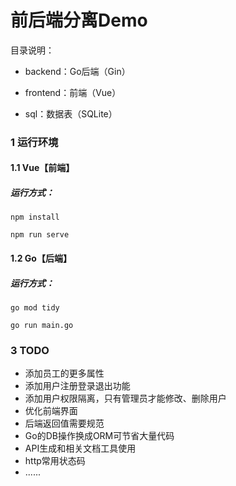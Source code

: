 # 前后端分离Demo

目录说明：

- backend：Go后端（Gin）

- frontend：前端（Vue）

- sql：数据表（SQLite）

### 1 运行环境

#### 1.1 Vue【前端】

##### 运行方式：

```shell
npm install

npm run serve
```

#### 1.2 Go【后端】

##### 运行方式：

```shell
go mod tidy

go run main.go
```

### 3 TODO

- 添加员工的更多属性
- 添加用户注册登录退出功能
- 添加用户权限隔离，只有管理员才能修改、删除用户
- 优化前端界面
- 后端返回值需要规范
- Go的DB操作换成ORM可节省大量代码
- API生成和相关文档工具使用
- http常用状态码
- ......

